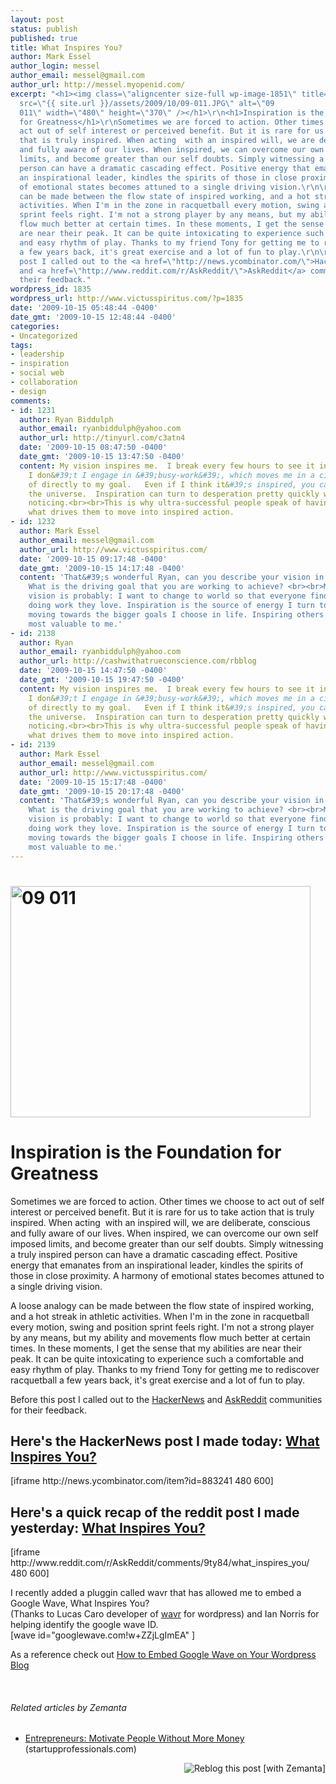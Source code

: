 ```yaml
---
layout: post
status: publish
published: true
title: What Inspires You?
author: Mark Essel
author_login: messel
author_email: messel@gmail.com
author_url: http://messel.myopenid.com/
excerpt: "<h1><img class=\"aligncenter size-full wp-image-1851\" title=\"09 011\"
  src=\"{{ site.url }}/assets/2009/10/09-011.JPG\" alt=\"09
  011\" width=\"480\" height=\"370\" /></h1>\r\n<h1>Inspiration is the Foundation
  for Greatness</h1>\r\nSometimes we are forced to action. Other times we choose to
  act out of self interest or perceived benefit. But it is rare for us to take action
  that is truly inspired. When acting  with an inspired will, we are deliberate, conscious
  and fully aware of our lives. When inspired, we can overcome our own self imposed
  limits, and become greater than our self doubts. Simply witnessing a truly inspired
  person can have a dramatic cascading effect. Positive energy that emanates from
  an inspirational leader, kindles the spirits of those in close proximity. A harmony
  of emotional states becomes attuned to a single driving vision.\r\n\r\nA loose analogy
  can be made between the flow state of inspired working, and a hot streak in athletic
  activities. When I'm in the zone in racquetball every motion, swing and position
  sprint feels right. I'm not a strong player by any means, but my ability and movements
  flow much better at certain times. In these moments, I get the sense that my abilities
  are near their peak. It can be quite intoxicating to experience such a comfortable
  and easy rhythm of play. Thanks to my friend Tony for getting me to rediscover racquetball
  a few years back, it's great exercise and a lot of fun to play.\r\n\r\nBefore this
  post I called out to the <a href=\"http://news.ycombinator.com/\">HackerNews</a>
  and <a href=\"http://www.reddit.com/r/AskReddit/\">AskReddit</a> communities for
  their feedback."
wordpress_id: 1835
wordpress_url: http://www.victusspiritus.com/?p=1835
date: '2009-10-15 05:48:44 -0400'
date_gmt: '2009-10-15 12:48:44 -0400'
categories:
- Uncategorized
tags:
- leadership
- inspiration
- social web
- collaboration
- design
comments:
- id: 1231
  author: Ryan Biddulph
  author_email: ryanbiddulph@yahoo.com
  author_url: http://tinyurl.com/c3atn4
  date: '2009-10-15 08:47:50 -0400'
  date_gmt: '2009-10-15 13:47:50 -0400'
  content: My vision inspires me.  I break every few hours to see it in detail.  When
    I don&#39;t I engage in &#39;busy-work&#39;, which moves me in a circle instead
    of directly to my goal.   Even if I think it&#39;s inspired, you can&#39;t fool
    the universe.  Inspiration can turn to desperation pretty quickly without you
    noticing.<br><br>This is why ultra-successful people speak of having a vision.  It&#39;s
    what drives them to move into inspired action.
- id: 1232
  author: Mark Essel
  author_email: messel@gmail.com
  author_url: http://www.victusspiritus.com/
  date: '2009-10-15 09:17:48 -0400'
  date_gmt: '2009-10-15 14:17:48 -0400'
  content: 'That&#39;s wonderful Ryan, can you describe your vision in more detail?
    What is the driving goal that you are working to achieve? <br><br>My one line
    vision is probably: I want to change to world so that everyone finds themselves
    doing work they love. Inspiration is the source of energy I turn to, to keep me
    moving towards the bigger goals I choose in life. Inspiring others is ultimately
    most valuable to me.'
- id: 2138
  author: Ryan
  author_email: ryanbiddulph@yahoo.com
  author_url: http://cashwithatrueconscience.com/rbblog
  date: '2009-10-15 14:47:50 -0400'
  date_gmt: '2009-10-15 19:47:50 -0400'
  content: My vision inspires me.  I break every few hours to see it in detail.  When
    I don&#39;t I engage in &#39;busy-work&#39;, which moves me in a circle instead
    of directly to my goal.   Even if I think it&#39;s inspired, you can&#39;t fool
    the universe.  Inspiration can turn to desperation pretty quickly without you
    noticing.<br><br>This is why ultra-successful people speak of having a vision.  It&#39;s
    what drives them to move into inspired action.
- id: 2139
  author: Mark Essel
  author_email: messel@gmail.com
  author_url: http://www.victusspiritus.com/
  date: '2009-10-15 15:17:48 -0400'
  date_gmt: '2009-10-15 20:17:48 -0400'
  content: 'That&#39;s wonderful Ryan, can you describe your vision in more detail?
    What is the driving goal that you are working to achieve? <br><br>My one line
    vision is probably: I want to change to world so that everyone finds themselves
    doing work they love. Inspiration is the source of energy I turn to, to keep me
    moving towards the bigger goals I choose in life. Inspiring others is ultimately
    most valuable to me.'
---
```

<h1><img class="aligncenter size-full wp-image-1851" title="09 011" src="{{ site.url }}/assets/2009/10/09-011.JPG" alt="09 011" width="480" height="370" /></h1>
<h1>Inspiration is the Foundation for Greatness</h1>
<p>Sometimes we are forced to action. Other times we choose to act out of self interest or perceived benefit. But it is rare for us to take action that is truly inspired. When acting  with an inspired will, we are deliberate, conscious and fully aware of our lives. When inspired, we can overcome our own self imposed limits, and become greater than our self doubts. Simply witnessing a truly inspired person can have a dramatic cascading effect. Positive energy that emanates from an inspirational leader, kindles the spirits of those in close proximity. A harmony of emotional states becomes attuned to a single driving vision.</p>
<p>A loose analogy can be made between the flow state of inspired working, and a hot streak in athletic activities. When I'm in the zone in racquetball every motion, swing and position sprint feels right. I'm not a strong player by any means, but my ability and movements flow much better at certain times. In these moments, I get the sense that my abilities are near their peak. It can be quite intoxicating to experience such a comfortable and easy rhythm of play. Thanks to my friend Tony for getting me to rediscover racquetball a few years back, it's great exercise and a lot of fun to play.</p>
<p>Before this post I called out to the <a href="http://news.ycombinator.com/">HackerNews</a> and <a href="http://www.reddit.com/r/AskReddit/">AskReddit</a> communities for their feedback.<a id="more"></a><a id="more-1835"></a></p>
<h2>Here's the HackerNews post I made today: <span style="background-color: #ffffff;"><a href="http://news.ycombinator.com/item?id=883241">What Inspires You?</a></span></h2>
<p>[iframe http://news.ycombinator.com/item?id=883241 480 600]</p>
<h2><span style="background-color: #ffffff; ">Here's a quick recap of the reddit post I made yesterday: <span style="background-color: #ffffff;"><a href="http://www.reddit.com/r/AskReddit/comments/9ty84/what_inspires_you/">What Inspires You?</a></span></span></h2>
<p><span style="background-color: #ffffff; ">[iframe http://www.reddit.com/r/AskReddit/comments/9ty84/what_inspires_you/ 480 600]</span></p>
<p>I recently added a pluggin called wavr that has allowed me to embed a Google Wave, What Inspires You?<br />
(Thanks to Lucas Caro developer of <a href="http://wordpress.org/extend/plugins/wavr/">wavr</a> for wordpress) and Ian Norris for helping identify the google wave ID.<br />
[wave id="googlewave.com!w+ZZjLgImEA" ]</p>
<p>As a reference check out <a href="http://victusfate.github.io/victusspiritus/uncategorized/2009/10/15/how-to-embed-google-wave-on-your-wordpress-blog/">How to Embed Google Wave on Your Wordpress Blog</a></p>
<p><span style="background-color: #ffffff; "><br />
</span></p>
<h6 class="zemanta-related-title" style="font-size: 1em;">Related articles by Zemanta</h6>
<ul class="zemanta-article-ul">
<li class="zemanta-article-ul-li"><a href="http://blog.startupprofessionals.com/2009/07/entrepreneurs-motivate-people-without.html">Entrepreneurs: Motivate People Without More Money</a> (startupprofessionals.com)</li>
</ul>
<div class="zemanta-pixie" style="margin-top: 10px; height: 15px;"><a class="zemanta-pixie-a" title="Reblog this post [with Zemanta]" href="http://reblog.zemanta.com/zemified/fe611021-2e8a-41d7-9d35-0e6098f3d2ff/"><img class="zemanta-pixie-img" style="border: none; float: right;" src="http://img.zemanta.com/reblog_e.png?x-id=fe611021-2e8a-41d7-9d35-0e6098f3d2ff" alt="Reblog this post [with Zemanta]" /></a><span class="zem-script more-related pretty-attribution"><script src="http://static.zemanta.com/readside/loader.js" type="text/javascript"></script></span></div>

